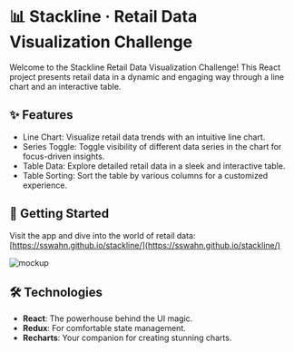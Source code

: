 # 📊 Stackline · Retail Data Visualization Challenge

Welcome to the Stackline Retail Data Visualization Challenge! This React project presents retail data in a dynamic and engaging way through a line chart and an interactive table.

## ✨ Features
- Line Chart: Visualize retail data trends with an intuitive line chart.
- Series Toggle: Toggle visibility of different data series in the chart for focus-driven insights.
- Table Data: Explore detailed retail data in a sleek and interactive table.
- Table Sorting: Sort the table by various columns for a customized experience.

## 🚀 Getting Started
Visit the app and dive into the world of retail data:
[https://sswahn.github.io/stackline/](https://sswahn.github.io/stackline/)

![mockup](https://www.dropbox.com/scl/fi/7rtx9gs1wksiadv36qzsi/stackline_assessment_mockup_2021.png?rlkey=2s6i8rm1lumj2fyx0c9yhfmcn&raw=1)

## 🛠️ Technologies
- **React**: The powerhouse behind the UI magic.
- **Redux**: For comfortable state management.
- **Recharts**: Your companion for creating stunning charts.



